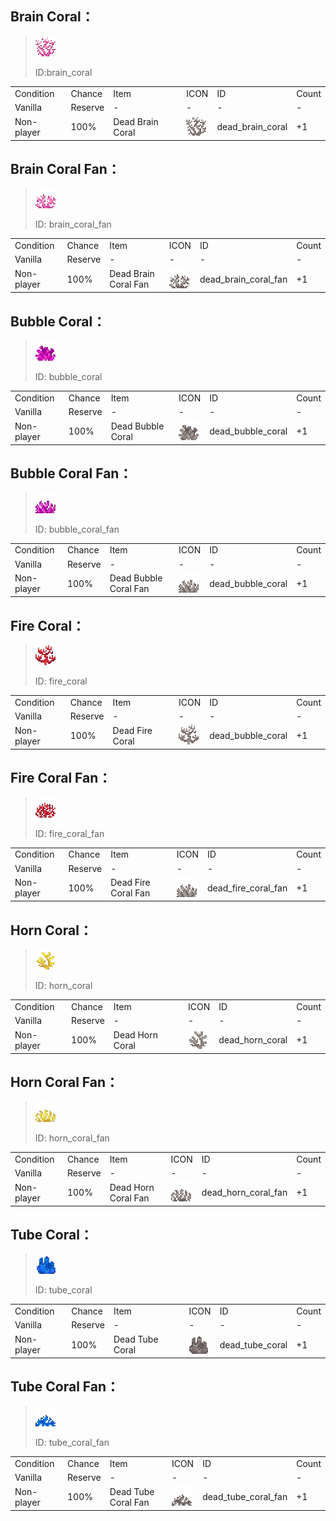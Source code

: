 ## Brain Coral：

> <img src="./mc_icon/decorations/coral/brain_coral.png">
>
> ID:brain_coral

<table>
	<tablebody>
		<tr>
			<td>Condition</td>
			<td>Chance</td>
			<td>Item</td>
			<td>ICON</td>
			<td>ID</td>
			<td>Count</td>
		</tr>
		<tr>
			<td>Vanilla</td>
			<td>Reserve </td>
			<td>-</td>
			<td>-</td>
			<td>-</td>
			<td>-</td>
		</tr>
		<tr>
			<td>Non-player</td>
			<td>100%</td>
			<td>Dead Brain Coral</td>
			<td><img src="./mc_icon/decorations/coral/dead_brain_coral.png"></td>
			<td>dead_brain_coral</td>
			<td>+1</td>
		</tr>
	</tablebody>
</table>


## Brain Coral Fan：

> <img src="./mc_icon/decorations/coral/brain_coral_fan.png">
>
> ID: brain_coral_fan

<table>
	<tablebody>
		<tr>
			<td>Condition</td>
			<td>Chance</td>
			<td>Item</td>
			<td>ICON</td>
			<td>ID</td>
			<td>Count</td>
		</tr>
		<tr>
			<td>Vanilla</td>
			<td>Reserve </td>
			<td>-</td>
			<td>-</td>
			<td>-</td>
			<td>-</td>
		</tr>
		<tr>
			<td>Non-player</td>
			<td>100%</td>
			<td>Dead Brain Coral Fan</td>
			<td><img src="./mc_icon/decorations/coral/dead_brain_coral_fan.png"></td>
			<td>dead_brain_coral_fan</td>
			<td>+1</td>
		</tr>
	</tablebody>
</table>


## Bubble Coral：

> <img src="./mc_icon/decorations/coral/bubble_coral.png">
>
> ID: bubble_coral

<table>
	<tablebody>
		<tr>
			<td>Condition</td>
			<td>Chance</td>
			<td>Item</td>
			<td>ICON</td>
			<td>ID</td>
			<td>Count</td>
		</tr>
		<tr>
			<td>Vanilla</td>
			<td>Reserve </td>
			<td>-</td>
			<td>-</td>
			<td>-</td>
			<td>-</td>
		</tr>
		<tr>
			<td>Non-player</td>
			<td>100%</td>
			<td>Dead Bubble Coral</td>
			<td><img src="./mc_icon/decorations/coral/dead_bubble_coral.png"></td>
			<td>dead_bubble_coral</td>
			<td>+1</td>
		</tr>
	</tablebody>
</table>


## Bubble Coral Fan：

> <img src="./mc_icon/decorations/coral/bubble_coral_fan.png">
>
> ID: bubble_coral_fan

<table>
	<tablebody>
		<tr>
			<td>Condition</td>
			<td>Chance</td>
			<td>Item</td>
			<td>ICON</td>
			<td>ID</td>
			<td>Count</td>
		</tr>
		<tr>
			<td>Vanilla</td>
			<td>Reserve </td>
			<td>-</td>
			<td>-</td>
			<td>-</td>
			<td>-</td>
		</tr>
		<tr>
			<td>Non-player</td>
			<td>100%</td>
			<td>Dead Bubble Coral Fan</td>
			<td><img src="./mc_icon/decorations/coral/dead_bubble_coral_fan.png"></td>
			<td>dead_bubble_coral</td>
			<td>+1</td>
		</tr>
	</tablebody>
</table>


## Fire Coral：

> <img src="./mc_icon/decorations/coral/fire_coral.png">
>
> ID: fire_coral

<table>
	<tablebody>
		<tr>
			<td>Condition</td>
			<td>Chance</td>
			<td>Item</td>
			<td>ICON</td>
			<td>ID</td>
			<td>Count</td>
		</tr>
		<tr>
			<td>Vanilla</td>
			<td>Reserve </td>
			<td>-</td>
			<td>-</td>
			<td>-</td>
			<td>-</td>
		</tr>
		<tr>
			<td>Non-player</td>
			<td>100%</td>
			<td>Dead Fire Coral</td>
			<td><img src="./mc_icon/decorations/coral/dead_fire_coral.png"></td>
			<td>dead_bubble_coral</td>
			<td>+1</td>
		</tr>
	</tablebody>
</table>


## Fire Coral Fan：

> <img src="./mc_icon/decorations/coral/fire_coral_fan.png">
>
> ID: fire_coral_fan

<table>
	<tablebody>
		<tr>
			<td>Condition</td>
			<td>Chance</td>
			<td>Item</td>
			<td>ICON</td>
			<td>ID</td>
			<td>Count</td>
		</tr>
		<tr>
			<td>Vanilla</td>
			<td>Reserve </td>
			<td>-</td>
			<td>-</td>
			<td>-</td>
			<td>-</td>
		</tr>
		<tr>
			<td>Non-player</td>
			<td>100%</td>
			<td>Dead Fire Coral Fan</td>
			<td><img src="./mc_icon/decorations/coral/dead_bubble_coral_fan.png"></td>
			<td>dead_fire_coral_fan</td>
			<td>+1</td>
		</tr>
	</tablebody>
</table>


## Horn Coral：

> <img src="./mc_icon/decorations/coral/horn_coral.png">
>
> ID: horn_coral

<table>
	<tablebody>
		<tr>
			<td>Condition</td>
			<td>Chance</td>
			<td>Item</td>
			<td>ICON</td>
			<td>ID</td>
			<td>Count</td>
		</tr>
		<tr>
			<td>Vanilla</td>
			<td>Reserve </td>
			<td>-</td>
			<td>-</td>
			<td>-</td>
			<td>-</td>
		</tr>
		<tr>
			<td>Non-player</td>
			<td>100%</td>
			<td>Dead Horn Coral</td>
			<td><img src="./mc_icon/decorations/coral/dead_horn_coral.png"></td>
			<td>dead_horn_coral</td>
			<td>+1</td>
		</tr>
	</tablebody>
</table>


## Horn Coral Fan：

> <img src="./mc_icon/decorations/coral/horn_coral_fan.png">
>
> ID: horn_coral_fan

<table>
	<tablebody>
		<tr>
			<td>Condition</td>
			<td>Chance</td>
			<td>Item</td>
			<td>ICON</td>
			<td>ID</td>
			<td>Count</td>
		</tr>
		<tr>
			<td>Vanilla</td>
			<td>Reserve </td>
			<td>-</td>
			<td>-</td>
			<td>-</td>
			<td>-</td>
		</tr>
		<tr>
			<td>Non-player</td>
			<td>100%</td>
			<td>Dead Horn Coral Fan</td>
			<td><img src="./mc_icon/decorations/coral/dead_horn_coral_fan.png"></td>
			<td>dead_horn_coral_fan</td>
			<td>+1</td>
		</tr>
	</tablebody>
</table>


## Tube Coral：

> <img src="./mc_icon/decorations/coral/tube_coral.png">
>
> ID: tube_coral

<table>
	<tablebody>
		<tr>
			<td>Condition</td>
			<td>Chance</td>
			<td>Item</td>
			<td>ICON</td>
			<td>ID</td>
			<td>Count</td>
		</tr>
		<tr>
			<td>Vanilla</td>
			<td>Reserve </td>
			<td>-</td>
			<td>-</td>
			<td>-</td>
			<td>-</td>
		</tr>
		<tr>
			<td>Non-player</td>
			<td>100%</td>
			<td>Dead Tube Coral</td>
			<td><img src="./mc_icon/decorations/coral/dead_tube_coral.png"></td>
			<td>dead_tube_coral</td>
			<td>+1</td>
		</tr>
	</tablebody>
</table>


## Tube Coral Fan：

> <img src="./mc_icon/decorations/coral/tube_coral_fan.png">
>
> ID: tube_coral_fan

<table>
	<tablebody>
		<tr>
			<td>Condition</td>
			<td>Chance</td>
			<td>Item</td>
			<td>ICON</td>
			<td>ID</td>
			<td>Count</td>
		</tr>
		<tr>
			<td>Vanilla</td>
			<td>Reserve </td>
			<td>-</td>
			<td>-</td>
			<td>-</td>
			<td>-</td>
		</tr>
		<tr>
			<td>Non-player</td>
			<td>100%</td>
			<td>Dead Tube Coral Fan</td>
			<td><img src="./mc_icon/decorations/coral/dead_tube_coral_fan.png"></td>
			<td>dead_tube_coral_fan</td>
			<td>+1</td>
		</tr>
	</tablebody>
</table>

